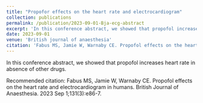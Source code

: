 ```yaml
---
title: "Propofor effects on the heart rate and electrocardiogram"
collection: publications
permalink: /publication/2023-09-01-Bja-ecg-abstract
excerpt: 'In this conference abstract, we showed that propofol increases heart rate in absence of other drugs.'
date: 2023-09-01
venue: 'British journal of anaesthesia'
citation: 'Fabus MS, Jamie W, Warnaby CE. Propofol effects on the heart rate and electrocardiogram in humans. British Journal of Anaesthesia. 2023 Sep 1;131(3):e86-7.'
---
```

In this conference abstract, we showed that propofol increases heart rate in absence of other drugs.

Recommended citation: Fabus MS, Jamie W, Warnaby CE. Propofol effects on the heart rate and electrocardiogram in humans. British Journal of Anaesthesia. 2023 Sep 1;131(3):e86-7.